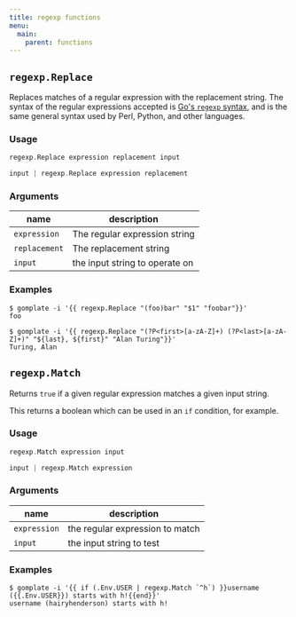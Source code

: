 ```yaml
---
title: regexp functions
menu:
  main:
    parent: functions
---
```


## `regexp.Replace`

Replaces matches of a regular expression with the replacement string. The syntax
of the regular expressions accepted is [Go's `regexp` syntax](https://golang.org/pkg/regexp/syntax/#hdr-Syntax),
and is the same general syntax used by Perl, Python, and other languages.

### Usage

```go
regexp.Replace expression replacement input
```
```go
input | regexp.Replace expression replacement
```

### Arguments

| name   | description |
|--------|-------|
| `expression` | The regular expression string |
| `replacement` | The replacement string |
| `input` | the input string to operate on |

### Examples

```console
$ gomplate -i '{{ regexp.Replace "(foo)bar" "$1" "foobar"}}'
foo
```

```console
$ gomplate -i '{{ regexp.Replace "(?P<first>[a-zA-Z]+) (?P<last>[a-zA-Z]+)" "${last}, ${first}" "Alan Turing"}}'
Turing, Alan
```

## `regexp.Match`

Returns `true` if a given regular expression matches a given input string.

This returns a boolean which can be used in an `if` condition, for example.

### Usage

```go
regexp.Match expression input
```
```go
input | regexp.Match expression
```

### Arguments

| name   | description |
|--------|-------|
| `expression` | the regular expression to match |
| `input` | the input string to test |

### Examples

```console
$ gomplate -i '{{ if (.Env.USER | regexp.Match `^h`) }}username ({{.Env.USER}}) starts with h!{{end}}'
username (hairyhenderson) starts with h!
```
